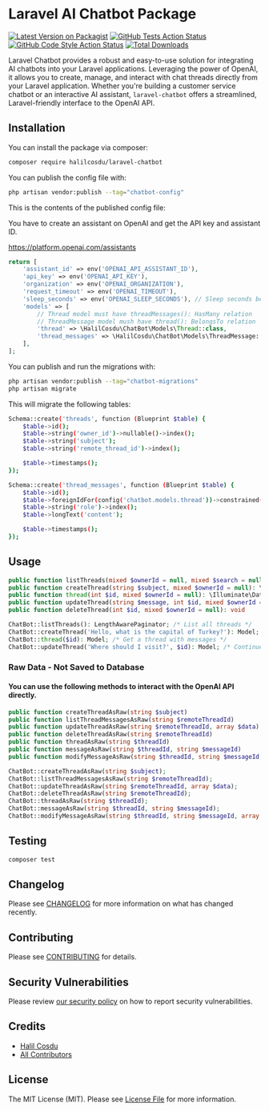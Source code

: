 # Laravel AI Chatbot Package

[![Latest Version on Packagist](https://img.shields.io/packagist/v/halilcosdu/laravel-chatbot.svg?style=flat-square)](https://packagist.org/packages/halilcosdu/laravel-chatbot)
[![GitHub Tests Action Status](https://img.shields.io/github/actions/workflow/status/halilcosdu/laravel-chatbot/run-tests.yml?branch=main&label=tests&style=flat-square)](https://github.com/halilcosdu/laravel-chatbot/actions?query=workflow%3Arun-tests+branch%3Amain)
[![GitHub Code Style Action Status](https://img.shields.io/github/actions/workflow/status/halilcosdu/laravel-chatbot/fix-php-code-style-issues.yml?branch=main&label=code%20style&style=flat-square)](https://github.com/halilcosdu/laravel-chatbot/actions?query=workflow%3A"Fix+PHP+code+style+issues"+branch%3Amain)
[![Total Downloads](https://img.shields.io/packagist/dt/halilcosdu/laravel-chatbot.svg?style=flat-square)](https://packagist.org/packages/halilcosdu/laravel-chatbot)

Laravel Chatbot provides a robust and easy-to-use solution for integrating AI chatbots into your Laravel applications. Leveraging the power of OpenAI, it allows you to create, manage, and interact with chat threads directly from your Laravel application. Whether you're building a customer service chatbot or an interactive AI assistant, `laravel-chatbot` offers a streamlined, Laravel-friendly interface to the OpenAI API.
## Installation

You can install the package via composer:

```bash
composer require halilcosdu/laravel-chatbot
```

You can publish the config file with:

```bash
php artisan vendor:publish --tag="chatbot-config"
```

This is the contents of the published config file:

You have to create an assistant on OpenAI and get the API key and assistant ID.

https://platform.openai.com/assistants

```php
return [
    'assistant_id' => env('OPENAI_API_ASSISTANT_ID'),
    'api_key' => env('OPENAI_API_KEY'),
    'organization' => env('OPENAI_ORGANIZATION'),
    'request_timeout' => env('OPENAI_TIMEOUT'),
    'sleep_seconds' => env('OPENAI_SLEEP_SECONDS'), // Sleep seconds between requests default .1
    'models' => [
        // Thread model must have threadMessages(): HasMany relation
        // ThreadMessage model mush have thread(): BelongsTo relation
        'thread' => \HalilCosdu\ChatBot\Models\Thread::class,
        'thread_messages' => \HalilCosdu\ChatBot\Models\ThreadMessage::class
    ],
];
```

You can publish and run the migrations with:

```bash
php artisan vendor:publish --tag="chatbot-migrations"
php artisan migrate
```

This will migrate the following tables:
```bash
Schema::create('threads', function (Blueprint $table) {
    $table->id();
    $table->string('owner_id')->nullable()->index();
    $table->string('subject');
    $table->string('remote_thread_id')->index();

    $table->timestamps();
});
```
```bash
Schema::create('thread_messages', function (Blueprint $table) {
    $table->id();
    $table->foreignIdFor(config('chatbot.models.thread'))->constrained()->cascadeOnDelete();
    $table->string('role')->index();
    $table->longText('content');

    $table->timestamps();
});
```

## Usage

```php
public function listThreads(mixed $ownerId = null, mixed $search = null, mixed $appends = null): \Illuminate\Contracts\Pagination\LengthAwarePaginator
public function createThread(string $subject, mixed $ownerId = null): \Illuminate\Database\Eloquent\Model|\Illuminate\Database\Eloquent\Builder
public function thread(int $id, mixed $ownerId = null): \Illuminate\Database\Eloquent\Model|\Illuminate\Database\Eloquent\Builder
public function updateThread(string $message, int $id, mixed $ownerId = null): \Illuminate\Database\Eloquent\Model|\Illuminate\Database\Eloquent\Builder
public function deleteThread(int $id, mixed $ownerId = null): void
```

```php
ChatBot::listThreads(): LengthAwarePaginator; /* List all threads */
ChatBot::createThread('Hello, what is the capital of Turkey?'): Model; /* Create a new thread */
ChatBot::thread($id): Model; /* Get a thread with messages */
ChatBot::updateThread('Where should I visit?', $id): Model; /* Continue the conversation */ChatBot::deleteThread($id): void; /* Delete the thread */
```

### Raw Data - Not Saved to Database
#### You can use the following methods to interact with the OpenAI API directly.

```php
public function createThreadAsRaw(string $subject)
public function listThreadMessagesAsRaw(string $remoteThreadId)
public function updateThreadAsRaw(string $remoteThreadId, array $data) /* $data = ['role' => 'user or assistant', 'content' => 'Hello'] */
public function deleteThreadAsRaw(string $remoteThreadId)
public function threadAsRaw(string $threadId)
public function messageAsRaw(string $threadId, string $messageId)
public function modifyMessageAsRaw(string $threadId, string $messageId, array $parameters)
```

```php
ChatBot::createThreadAsRaw(string $subject);
ChatBot::listThreadMessagesAsRaw(string $remoteThreadId);
ChatBot::updateThreadAsRaw(string $remoteThreadId, array $data);
ChatBot::deleteThreadAsRaw(string $remoteThreadId);
ChatBot::threadAsRaw(string $threadId);
ChatBot::messageAsRaw(string $threadId, string $messageId);
ChatBot::modifyMessageAsRaw(string $threadId, string $messageId, array $parameters);
```

## Testing

```bash
composer test
```

## Changelog

Please see [CHANGELOG](CHANGELOG.md) for more information on what has changed recently.

## Contributing

Please see [CONTRIBUTING](CONTRIBUTING.md) for details.

## Security Vulnerabilities

Please review [our security policy](../../security/policy) on how to report security vulnerabilities.

## Credits

- [Halil Cosdu](https://github.com/halilcosdu)
- [All Contributors](../../contributors)

## License

The MIT License (MIT). Please see [License File](LICENSE.md) for more information.

